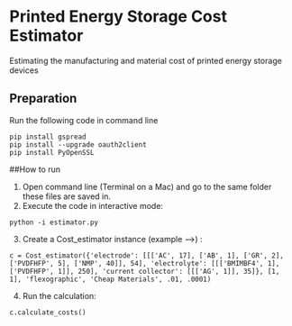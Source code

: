 # Printed Energy Storage Cost Estimator
Estimating the manufacturing and material cost of printed energy storage devices

## Preparation
Run the following code in command line
```
pip install gspread
pip install --upgrade oauth2client
pip install PyOpenSSL
```

##How to run
1. Open command line (Terminal on a Mac) and go to the same folder these files are saved in.
2. Execute the code in interactive mode: 
```
python -i estimator.py
```
3. Create a Cost_estimator instance (example -->) : 
```
c = Cost_estimator({'electrode': [[['AC', 17], ['AB', 1], ['GR', 2], ['PVDFHFP', 5], ['NMP', 40]], 54], 'electrolyte': [[['BMIMBF4', 1], ['PVDFHFP', 1]], 250], 'current collector': [[['AG', 1]], 35]}, [1, 1], 'flexographic', 'Cheap Materials', .01, .0001)
```
4. Run the calculation: 
```
c.calculate_costs()
```
